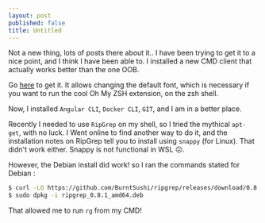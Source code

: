 ```yaml
---
layout: post
published: false
title: Untitled
---
```

Not a new thing, lots of posts there about it..
I have been trying to get it to a nice point, and I think I have been able to.
I installed a new CMD client that actually works better than the one OOB.

Go [here](https://github.com/goreliu/wsl-terminal) to get it. It allows changing the default font, which is necessary if you want to run the cool Oh My ZSH extension, on the zsh shell.

Now, I installed `Angular CLI`, `Docker CLI`, `GIT`, and I am in a better place.

Recently I needed to use `RipGrep` on my shell, so I tried the mythical `apt-get`, with no luck. I Went online to find another way to do it, and the installation notes on RipGrep tell you to install using `snappy` (for Linux). That didn't work either. Snappy is not functional in WSL 😖.

However, the Debian install did work! so I ran the commands stated for Debian :

``` sh
$ curl -LO https://github.com/BurntSushi/ripgrep/releases/download/0.8.1/ripgrep_0.8.1_amd64.deb
$ sudo dpkg -i ripgrep_0.8.1_amd64.deb
```
That allowed me to run `rg` from my CMD!
